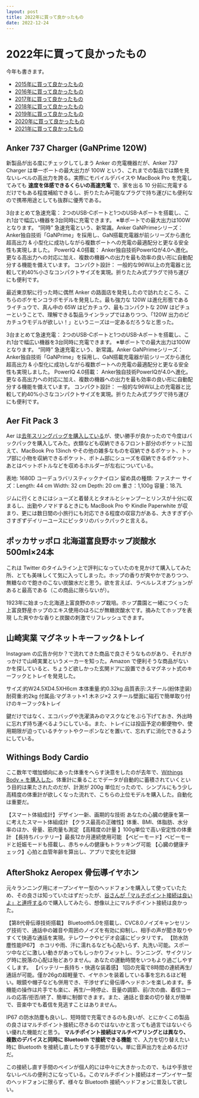 ```yaml
---
layout: post
title: 2022年に買って良かったもの
date: 2022-12-24
---
```


# 2022年に買って良かったもの

今年も書きます。

- [2015年に買って良かったもの](/posts/2015/bought-in-2015.html)
- [2016年に買って良かったもの](/posts/2016/bought-in-2016.html)
- [2017年に買って良かったもの](/posts/2017/bought-in-2017.html)
- [2018年に買って良かったもの](/posts/2018/bought-in-2018.html)
- [2019年に買って良かったもの](/posts/2019/bought-in-2019.html)
- [2020年に買って良かったもの](/posts/2020/bought-in-2020.html)
- [2021年に買って良かったもの](/posts/2021/bought-in-2021.html)

## Anker 737 Charger (GaNPrime 120W)

新製品が出る度にチェックしてしまう Anker の充電機器だが、Anker 737 Charger は単一ポートの最大出力が 100W という、これまでの製品では類を見ないレベルの高出力を誇る。実際にモバイルデバイスや MacBook Pro を充電してみても **速度を体感できるくらいの高速充電** で、家を出る 10 分前に充電するだけでもある程度補給できるし、折りたたみ可能なプラグで持ち運びにも便利なので携帯用途としても抜群に優秀である。

<affiliate-link 
  src="https://m.media-amazon.com/images/I/51nxTi44z9L._AC_SX679_.jpg"
  href="https://www.amazon.co.jp/dp/B09W9MS685"
  tag="1000ch-22"
  title="Anker 737 Charger (GaNPrime 120W) (USB PD 充電器 USB-A & USB-C 3ポート)">
  3台まとめて急速充電： 2つのUSB-Cポートと1つのUSB-Aポートを搭載し、これ1台で幅広い機器を3台同時に充電できます。 ※単ポートでの最大出力は100Wとなります。
  “同時” 急速充電という、新常識。Anker GaNPrimeシリーズ：Anker独自技術「GaNPrime」を採用し、GaN搭載充電器が前シリーズから進化 超高出力 & 小型化に成功しながら複数ポートへの充電の最適配分と更なる安全性も実現しました。
  PowerIQ 4.0搭載： Anker独自技術PowerIQが4.0へ進化。 更なる高出力への対応に加え、複数の機器への出力を最も効率の良い形に自動配分する機能を備えています。
  コンパクト設計： 一般的な96W以上の充電器と比較して約40%小さなコンパクトサイズを実現。折りたたみ式プラグで持ち運びにも便利です。
</affiliate-link>

最近東京駅に行った時に偶然 Anker の路面店を発見したので訪れたところ、こちらのポケモンコラボモデルを発見した。最も強力な 120W は進化形態であるライチュウで、真ん中の 65W はピカチュウ、最もコンパクトな 20W はピチューということで、理解できる製品ラインラップではありつつ、「120W 出力のピカチュウモデルが欲しい！」というニーズは一定あるだろうなと思った。

<affiliate-link 
  src="https://m.media-amazon.com/images/I/71n8gcckF4L._AC_SX679_.jpg"
  href="https://www.amazon.co.jp/dp/B0B9W93H5H"
  tag="1000ch-22"
  title="Anker USB急速充電器 120W ライチュウモデル (USB PD 充電器 USB-A & USB-C 3ポート)">
  3台まとめて急速充電： 2つのUSB-Cポートと1つのUSB-Aポートを搭載し、これ1台で幅広い機器を3台同時に充電できます。 ※単ポートでの最大出力は100Wとなります。
  “同時” 急速充電という、新常識。Anker GaNPrimeシリーズ：Anker独自技術「GaNPrime」を採用し、GaN搭載充電器が前シリーズから進化 超高出力 & 小型化に成功しながら複数ポートへの充電の最適配分と更なる安全性も実現しました。
  PowerIQ 4.0搭載： Anker独自技術PowerIQが4.0へ進化。 更なる高出力への対応に加え、複数の機器への出力を最も効率の良い形に自動配分する機能を備えています。
  コンパクト設計： 一般的な96W以上の充電器と比較して約40%小さなコンパクトサイズを実現。折りたたみ式プラグで持ち運びにも便利です。
</affiliate-link>

## Aer Fit Pack 3

Aer は[去年スリングバッグを購入している](/posts/2021/bought-in-2021.html)が、使い勝手が良かったので今度はバックパックを購入してみた。衣類なども収納できるフロント部分のポケットに加えて、MacBook Pro 13inch やその他の雑多なものを収納できるポケット、トップ部に小物を収納できるポケット、ボトム部にシューズを収納できるポケット、あとはペットボトルなどを収めるホルダーが左右についている。

<affiliate-link 
  src="https://m.media-amazon.com/images/I/61Q4-HcDibL._AC_UL1200_.jpg"
  href="https://www.amazon.co.jp/dp/B08ZMLTZRV"
  tag="1000ch-22"
  title="Aer Fit Pack 3">
  表地: 1680D コーデュラバリスティックナイロン
  留め具の種類: ファスナー
  サイズ：Length: 44 cm Width: 32 cm Depth: 20 cm
  重さ：1,100g
  容量：18.7L
</affiliate-link>

ジムに行くときにはシューズと着替えとタオルとシャンプーとリンスが十分に収まるし、出勤やノマドするときにも MacBook Pro や Kindle Paperwhite が収まり、更には数日間の小旅行にも対応できる程度の収容力がある、大きすぎず小さすぎずデイリーユースにピッタリのバックパックと言える。

## ポッカサッポロ 北海道富良野ホップ炭酸水 500ml×24本

これは Twitter のタイムライン上で評判になっていたのを見かけて購入してみた所、とても美味しくて気に入ってしまった。ホップの香りが爽やかでありつつ、無糖なので飽きのこない炭酸水だと思う。欲を言えば、ラベルレスオプションがあると最高である（この商品に限らないが）。

<affiliate-link 
  src="https://m.media-amazon.com/images/I/71VBeXI4xPL._AC_SY879_PIbundle-24,TopRight,0,0_SH20_.jpg"
  href="https://www.amazon.co.jp/dp/B09RT1F3Z8"
  tag="1000ch-22"
  title="ポッカサッポロ 北海道富良野ホップ炭酸水 500ml×24本">
  1923年に始まった北海道上富良野のホップ栽培。ホップ農園と一緒につくった 上富良野産ホップのエキス使用のほろにが無糖炭酸水です。摘みたてホップを表現 した爽やかな香りと炭酸の刺激でリフレッシュできます。
</affiliate-link>

## 山崎実業 マグネットキーフック&トレイ

Instagram の広告か何か？で流れてきた商品で良さそうなものがあり、それがきっかけで山崎実業というメーカーを知った。Amazon で便利そうな商品がないかを探していると、ちょうど欲しかった玄関ドアに設置できるマグネット式のキーフックとトレイを発見した。

<affiliate-link 
  src="https://m.media-amazon.com/images/I/71M+l41tx3L._AC_SX679_.jpg"
  href="https://www.amazon.co.jp/dp/B0154HA59E"
  tag="1000ch-22"
  title="山崎実業 マグネットキーフック&トレイ">
  サイズ:約W24.5XD4.5XH6cm
  本体重量:約0.32kg
  品質表示:スチール(紛体塗装)
  耐荷重:約2kg
  付属品:マグネット×1 木ネジ×2
  スチール壁面に磁石で簡単取り付けのキーフック&トレイ
</affiliate-link>

鍵だけではなく、エコバッグや洗濯済みのマスクなどをぶら下げておき、外出時に忘れず持ち運べるようにしている。また、トレイには投函予定の郵便物や、使用期限が迫っているチケットやクーポンなどを置いて、忘れずに消化できるようにしている。

## Withings Body Cardio

ここ数年で増加傾向にあった体重をへらす決意をしたのが去年で、[Withings Body + を購入した](/posts/2021/bought-in-2021.html)。体重計に乗ることでデータが自動的に蓄積されていくという目的は果たされたのだが、計測が 200g 単位だったので、シンプルにもう少し高精度の体重計が欲しくなった流れで、こちらの上位モデルを購入した。自動化は重要だ。

<affiliate-link 
  src="https://m.media-amazon.com/images/I/61i7qOaOPzL._AC_SX679_.jpg"
  href="https://www.amazon.co.jp/dp/B07B4RFH3Y"
  tag="1000ch-22"
  title="Withings Body Cardio">
  【スマート体組成計】デザイン一新、画期的な技術 あなたの心臓の健康を第一に考えたスマート体組成計
  【クラス最高の正確性】体重、BMI、体脂肪、水分率のほか、骨量、筋肉量も測定
  【高精度の計量 】100g単位で高い安定性の体重計
  【長持ちバッテリー】最長12か月連続使用可能
  【ベビーモード】ベビーモードと妊娠モードも搭載し、赤ちゃんの健康もトラッキング可能
  【心臓の健康チェック】心拍と血管年齢を算出し、アプリで変化を記録
</affiliate-link>

## AfterShokz Aeropex 骨伝導イヤホン

元々ランニング用にオープンイヤー型のヘッドフォンを購入して使っていたため、その良さは知っていたはずだったが、[谷さんが「マルチポイント接続は良いよ」と連呼する](https://ameblo.jp/troiiika/entry-12609570394.html)ので購入してみたら、想像以上にマルチポイント接続は良かった。

<affiliate-link 
  src="https://m.media-amazon.com/images/I/61lmPKVhpjL._AC_SX679_.jpg"
  href="https://www.amazon.co.jp/dp/B07RQLTFJ5"
  tag="1000ch-22"
  title="AfterShokz Aeropex 骨伝導イヤホン">
  【第8代骨伝導技術搭載】 Bluetooth5.0を搭載し、CVC8.0ノイズキャンセリング技術で、通話中の雑音や周囲のノイズを有効に抑制し、相手の声が聞き取りやすくて快適な通話を実現。テレワークやビデオ会議にピッタリです。
  【防水防塵性能IP67】 ホコリや雨、汗に濡れるなども心配いらず、丸洗い可能。スポーツ中などに激しい動きがあってもしっかりフィットし、ランニング、サイクリング時に脱落の心配は殆どありません。あなたの運動時間をいつもより過ごしやすくします。
  【バッテリー長持ち・快適な装着感】 1回の充電で8時間の連続再生/通話が可能。僅か26gの超軽量で、イヤホンを装着している事を忘れるほど軽い。眼鏡や帽子なども併用でき、干渉せずに骨伝導ヘッドホンを楽しめます。多機能の操作は片手でも楽に、再生/一時停止、音量の調節、前/次の曲、着信コールの応答/拒否/終了、簡単に制御できます。また、通話と音楽の切り替えが簡単で、音楽中でも着信を見逃すことはありません。
</affiliate-link>

IP67 の防水防塵も良いし、短時間で充電できるのも良いが、とにかくこの製品の良さはマルチポイント接続に尽きるのではないかと言っても過言ではないぐらい優れた機能だと思う。 **マルチポイント接続はマルチペアリングとは異なり、複数のデバイスと同時に Bluetooth で接続できる機能** で、入力を切り替えたい時に Bluetooth を接続し直したりする手間がない。単に音声出力を止めるだけだ。

この接続し直す手間のペインが個人的には中々に大きかったので、もはや手放せないレベルの便利さになっている。このマルチポイント接続はオープンイヤー型のヘッドフォンに限らず、様々な Bluetooth 接続ヘッドフォンに普及して欲しい。
